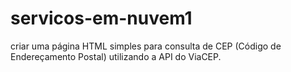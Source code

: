 # servicos-em-nuvem1
criar uma página HTML simples para consulta de CEP (Código de Endereçamento Postal) utilizando a API do ViaCEP.
